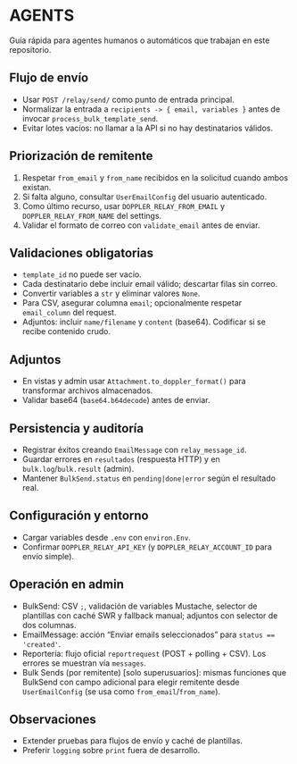 # AGENTS

Guía rápida para agentes humanos o automáticos que trabajan en este repositorio.

## Flujo de envío
- Usar `POST /relay/send/` como punto de entrada principal.
- Normalizar la entrada a `recipients -> { email, variables }` antes de invocar `process_bulk_template_send`.
- Evitar lotes vacíos: no llamar a la API si no hay destinatarios válidos.

## Priorización de remitente
1. Respetar `from_email` y `from_name` recibidos en la solicitud cuando ambos existan.
2. Si falta alguno, consultar `UserEmailConfig` del usuario autenticado.
3. Como último recurso, usar `DOPPLER_RELAY_FROM_EMAIL` y `DOPPLER_RELAY_FROM_NAME` del settings.
4. Validar el formato de correo con `validate_email` antes de enviar.

## Validaciones obligatorias
- `template_id` no puede ser vacío.
- Cada destinatario debe incluir email válido; descartar filas sin correo.
- Convertir variables a `str` y eliminar valores `None`.
- Para CSV, asegurar columna `email`; opcionalmente respetar `email_column` del request.
- Adjuntos: incluir `name/filename` y `content` (base64). Codificar si se recibe contenido crudo.

## Adjuntos
- En vistas y admin usar `Attachment.to_doppler_format()` para transformar archivos almacenados.
- Validar base64 (`base64.b64decode`) antes de enviar.

## Persistencia y auditoría
- Registrar éxitos creando `EmailMessage` con `relay_message_id`.
- Guardar errores en `resultados` (respuesta HTTP) y en `bulk.log`/`bulk.result` (admin).
- Mantener `BulkSend.status` en `pending|done|error` según el resultado real.

## Configuración y entorno
- Cargar variables desde `.env` con `environ.Env`.
- Confirmar `DOPPLER_RELAY_API_KEY` (y `DOPPLER_RELAY_ACCOUNT_ID` para envío simple).

## Operación en admin
- BulkSend: CSV `;`, validación de variables Mustache, selector de plantillas con caché SWR y fallback manual; adjuntos con selector de dos columnas.
- EmailMessage: acción “Enviar emails seleccionados” para `status == 'created'`.
- Reportería: flujo oficial `reportrequest` (POST + polling + CSV). Los errores se muestran vía `messages`.
- Bulk Sends (por remitente) [solo superusuarios]: mismas funciones que BulkSend con campo adicional para elegir remitente desde `UserEmailConfig` (se usa como `from_email`/`from_name`).

## Observaciones
- Extender pruebas para flujos de envío y caché de plantillas.
- Preferir `logging` sobre `print` fuera de desarrollo.
